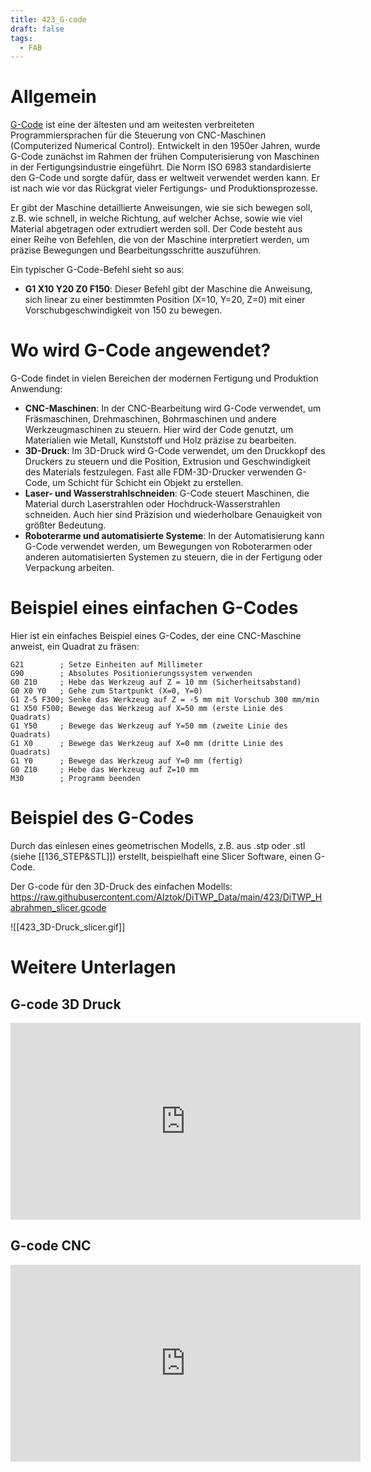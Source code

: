 ```yaml
---
title: 423_G-code
draft: false
tags:
  - FAB
---
```

# Allgemein

[G-Code](https://en.wikipedia.org/wiki/G-code) ist eine der ältesten und am weitesten verbreiteten Programmiersprachen für die Steuerung von CNC-Maschinen (Computerized Numerical Control). Entwickelt in den 1950er Jahren, wurde G-Code zunächst im Rahmen der frühen Computerisierung von Maschinen in der Fertigungsindustrie eingeführt. Die Norm ISO 6983 standardisierte den G-Code und sorgte dafür, dass er weltweit verwendet werden kann. Er ist nach wie vor das Rückgrat vieler Fertigungs- und Produktionsprozesse.

Er gibt der Maschine detaillierte Anweisungen, wie sie sich bewegen soll, z.B. wie schnell, in welche Richtung, auf welcher Achse, sowie wie viel Material abgetragen oder extrudiert werden soll. Der Code besteht aus einer Reihe von Befehlen, die von der Maschine interpretiert werden, um präzise Bewegungen und Bearbeitungsschritte auszuführen.

Ein typischer G-Code-Befehl sieht so aus:

- **G1 X10 Y20 Z0 F150**: Dieser Befehl gibt der Maschine die Anweisung, sich linear zu einer bestimmten Position (X=10, Y=20, Z=0) mit einer Vorschubgeschwindigkeit von 150 zu bewegen.

# Wo wird G-Code angewendet?

G-Code findet in vielen Bereichen der modernen Fertigung und Produktion Anwendung:

- **CNC-Maschinen**: In der CNC-Bearbeitung wird G-Code verwendet, um Fräsmaschinen, Drehmaschinen, Bohrmaschinen und andere Werkzeugmaschinen zu steuern. Hier wird der Code genutzt, um Materialien wie Metall, Kunststoff und Holz präzise zu bearbeiten.
- **3D-Druck**: Im 3D-Druck wird G-Code verwendet, um den Druckkopf des Druckers zu steuern und die Position, Extrusion und Geschwindigkeit des Materials festzulegen. Fast alle FDM-3D-Drucker verwenden G-Code, um Schicht für Schicht ein Objekt zu erstellen.
- **Laser- und Wasserstrahlschneiden**: G-Code steuert Maschinen, die Material durch Laserstrahlen oder Hochdruck-Wasserstrahlen schneiden. Auch hier sind Präzision und wiederholbare Genauigkeit von größter Bedeutung.
- **Roboterarme und automatisierte Systeme**: In der Automatisierung kann G-Code verwendet werden, um Bewegungen von Roboterarmen oder anderen automatisierten Systemen zu steuern, die in der Fertigung oder Verpackung arbeiten.

# Beispiel eines einfachen G-Codes

Hier ist ein einfaches Beispiel eines G-Codes, der eine CNC-Maschine anweist, ein Quadrat zu fräsen:
```
G21        ; Setze Einheiten auf Millimeter
G90        ; Absolutes Positionierungssystem verwenden
G0 Z10     ; Hebe das Werkzeug auf Z = 10 mm (Sicherheitsabstand)
G0 X0 Y0   ; Gehe zum Startpunkt (X=0, Y=0)
G1 Z-5 F300; Senke das Werkzeug auf Z = -5 mm mit Vorschub 300 mm/min
G1 X50 F500; Bewege das Werkzeug auf X=50 mm (erste Linie des Quadrats)
G1 Y50     ; Bewege das Werkzeug auf Y=50 mm (zweite Linie des Quadrats)
G1 X0      ; Bewege das Werkzeug auf X=0 mm (dritte Linie des Quadrats)
G1 Y0      ; Bewege das Werkzeug auf Y=0 mm (fertig)
G0 Z10     ; Hebe das Werkzeug auf Z=10 mm
M30        ; Programm beenden

```

# Beispiel des G-Codes 

Durch das einlesen eines geometrischen Modells, z.B. aus .stp oder .stl (siehe [[136_STEP&STL]]) erstellt, beispielhaft eine Slicer Software, einen G-Code.

Der G-code für den 3D-Druck des einfachen Modells:
https://raw.githubusercontent.com/AIztok/DiTWP_Data/main/423/DiTWP_Habrahmen_slicer.gcode

![[423_3D-Druck_slicer.gif]]

# Weitere Unterlagen
## G-code 3D Druck

<iframe width="560" height="315" src="https://www.youtube.com/embed/2TByiMNduss?si=7IWzbMD-WHwlniGX" title="YouTube video player" frameborder="0" allow="accelerometer; autoplay; clipboard-write; encrypted-media; gyroscope; picture-in-picture; web-share" referrerpolicy="strict-origin-when-cross-origin" allowfullscreen></iframe>

## G-code CNC

<iframe width="560" height="315" src="https://www.youtube.com/embed/FKspL_2U-qk?si=ztYjlIaj2JeVVYGM" title="YouTube video player" frameborder="0" allow="accelerometer; autoplay; clipboard-write; encrypted-media; gyroscope; picture-in-picture; web-share" referrerpolicy="strict-origin-when-cross-origin" allowfullscreen></iframe>


